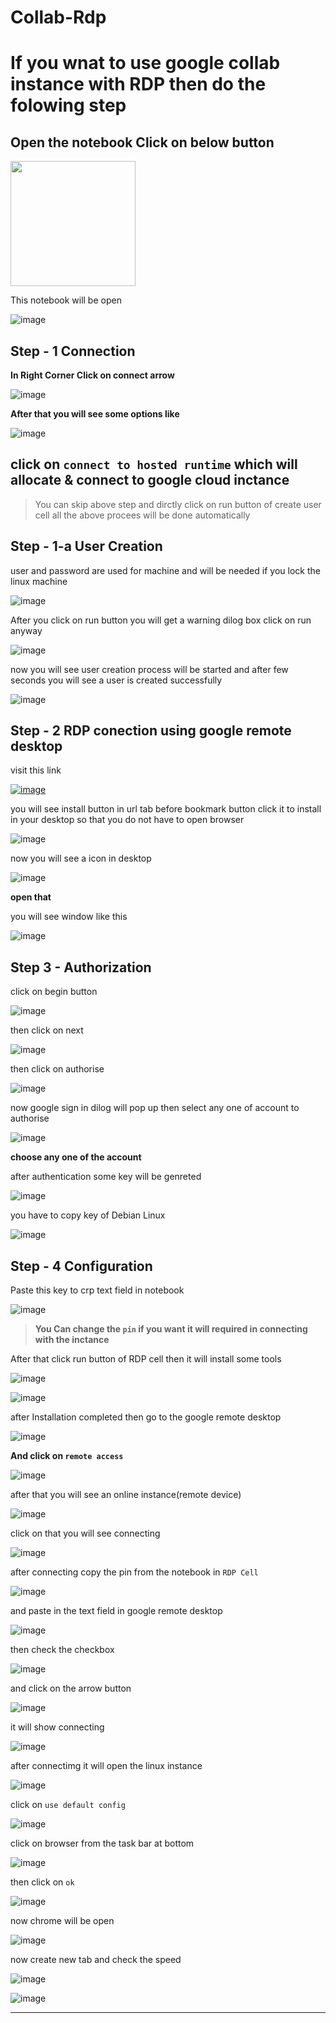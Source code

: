 

#  Collab-Rdp 

# If you wnat to use google collab instance with RDP then do the folowing step

## Open the notebook Click on below button

<a href="https://colab.research.google.com/github/Shubham2157/Collab-Rdp/blob/main/Colab_RDP.ipynb"><img src="https://image.freepik.com/free-vector/big-blue-now-open-button-sticker-door-3d-style_223622-319.jpg" width="200" height="200"></a>

This notebook will be open

![image](https://user-images.githubusercontent.com/50911878/115740249-4313b700-a3ac-11eb-95f6-c0ffc1fb5ff7.png)

## Step - 1 Connection

**In Right Corner Click on connect arrow**

![image](https://user-images.githubusercontent.com/50911878/115741913-cd104f80-a3ad-11eb-941d-64a8d5c98fcd.png)

 **After that you will see some options like**
 
 ![image](https://user-images.githubusercontent.com/50911878/115742562-67709300-a3ae-11eb-893d-198a454da4cf.png)
 
 **click on `connect to hosted runtime` which will allocate & connect to google cloud inctance**
---------

> You can skip above step and dirctly click on run button of create user cell all the above procees will be done automatically

## Step - 1-a User Creation

user and password are used for machine and will be needed if you lock the linux machine

![image](https://user-images.githubusercontent.com/50911878/115743896-b539cb00-a3af-11eb-92b7-1e82ab425f5e.png)

After you click on run button you will get a warning dilog box click on run anyway

![image](https://user-images.githubusercontent.com/50911878/115744541-490b9700-a3b0-11eb-8ea0-a7163594f85b.png)

now you will see user creation process will be started and after few seconds you will see a user is created successfully

![image](https://user-images.githubusercontent.com/50911878/115745108-c1725800-a3b0-11eb-934d-20c91f3cbca7.png)

## Step - 2 RDP conection using google remote desktop

visit this link 

<a href="https://remotedesktop.google.com/headless">![image](https://user-images.githubusercontent.com/50911878/115745857-74db4c80-a3b1-11eb-8993-d46254d82144.png)</a>


you will see install button in url tab before bookmark button 
click it to install in your desktop so that you do not have to open browser


![image](https://user-images.githubusercontent.com/50911878/115747446-e5cf3400-a3b2-11eb-9b82-bd11f5d0c908.png)



now you will see a icon in desktop 

![image](https://user-images.githubusercontent.com/50911878/115750697-1369ac80-a3b6-11eb-8abd-496ef5b9702f.png)

**open that**

you will see window like this 

![image](https://user-images.githubusercontent.com/50911878/115750899-46ac3b80-a3b6-11eb-8508-b92b61aab9f4.png)


## Step 3 - Authorization

click on begin button

![image](https://user-images.githubusercontent.com/50911878/115751173-8d9a3100-a3b6-11eb-830e-9fb29c04edb8.png)


then click on next 

![image](https://user-images.githubusercontent.com/50911878/115751414-cc2feb80-a3b6-11eb-8128-cb3e12327494.png)


then click on authorise

![image](https://user-images.githubusercontent.com/50911878/115751587-f2ee2200-a3b6-11eb-979c-9deade2bc7bf.png)


now google sign in dilog will pop up then select any one of account to authorise

![image](https://user-images.githubusercontent.com/50911878/115753047-5a58a180-a3b8-11eb-8f44-3262a83ed6ca.png)


**choose any one of the account**

after authentication some key will be genreted

![image](https://user-images.githubusercontent.com/50911878/115753256-9db31000-a3b8-11eb-8829-47d16ebd2308.png)

you have to copy key of Debian Linux

![image](https://user-images.githubusercontent.com/50911878/115753348-bcb1a200-a3b8-11eb-8c58-b29dbd61dcd1.png)

## Step - 4 Configuration 

Paste this key to crp text field in notebook

![image](https://user-images.githubusercontent.com/50911878/115753588-fda9b680-a3b8-11eb-809a-9f1602d494ef.png)

> **You Can change the `pin` if you want it will required in connecting with the inctance**

After that click run button of RDP cell then it will install some tools

![image](https://user-images.githubusercontent.com/50911878/115758065-5b8bcd80-a3bc-11eb-836a-11e9cebf648b.png)


![image](https://user-images.githubusercontent.com/50911878/115756328-b8d34f00-a3bb-11eb-9342-e8a2122c61a7.png)

after Installation completed then go to the google remote desktop


![image](https://user-images.githubusercontent.com/50911878/115753348-bcb1a200-a3b8-11eb-8c58-b29dbd61dcd1.png)


**And click on `remote access`**

![image](https://user-images.githubusercontent.com/50911878/115759059-71e65900-a3bd-11eb-8210-e5266c75308d.png)

after that you will see an online instance(remote device)

![image](https://user-images.githubusercontent.com/50911878/115759234-a6f2ab80-a3bd-11eb-9595-7ff6222f4eea.png)

click on that you will see connecting

![image](https://user-images.githubusercontent.com/50911878/115759362-ca1d5b00-a3bd-11eb-9456-1dd225447ce4.png)

after connecting copy the pin from the notebook in `RDP Cell` 

![image](https://user-images.githubusercontent.com/50911878/115759583-0650bb80-a3be-11eb-9941-3a54c9e3fb69.png)

and paste in the text field in google remote desktop

![image](https://user-images.githubusercontent.com/50911878/115759664-22545d00-a3be-11eb-87a8-b8d987acf7d8.png)

then check the checkbox

![image](https://user-images.githubusercontent.com/50911878/115759854-59c30980-a3be-11eb-98fb-dae4dfdc4ade.png)

and click on the arrow button

![image](https://user-images.githubusercontent.com/50911878/115759945-73fce780-a3be-11eb-823d-acd05fdd38c7.png)

it will show connecting

![image](https://user-images.githubusercontent.com/50911878/115759999-8119d680-a3be-11eb-9f61-964f77c3cabb.png)

after connectimg it will open the linux instance

![image](https://user-images.githubusercontent.com/50911878/115760162-a870a380-a3be-11eb-832e-29737aa712e5.png)

click on `use default config` 

![image](https://user-images.githubusercontent.com/50911878/115760252-c2aa8180-a3be-11eb-98a8-58991917bddd.png)

click on browser from the task bar at bottom

![image](https://user-images.githubusercontent.com/50911878/115760771-35b3f800-a3bf-11eb-9d21-bf9c6a4c6570.png)


then click on `ok`

![image](https://user-images.githubusercontent.com/50911878/115760830-47959b00-a3bf-11eb-8664-7055c444afea.png)


now chrome will be open 

![image](https://user-images.githubusercontent.com/50911878/115760892-5aa86b00-a3bf-11eb-8e17-d8ea0d317293.png)


now create new tab and check the speed

![image](https://user-images.githubusercontent.com/50911878/115761049-89264600-a3bf-11eb-9cab-a2dc1cb0a8d6.png)


![image](https://user-images.githubusercontent.com/50911878/115761187-b4109a00-a3bf-11eb-9a13-42922debbc26.png)


---------

